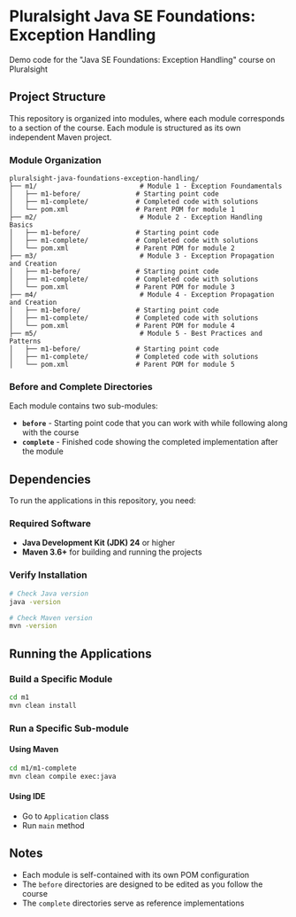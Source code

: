 # Pluralsight Java SE Foundations: Exception Handling

Demo code for the "Java SE Foundations: Exception Handling" course on Pluralsight

## Project Structure

This repository is organized into modules, where each module corresponds to a section of the course. Each module is structured as its own independent Maven project.

### Module Organization

```
pluralsight-java-foundations-exception-handling/
├── m1/                          # Module 1 - Exception Foundamentals
│   ├── m1-before/              # Starting point code
│   ├── m1-complete/            # Completed code with solutions
│   └── pom.xml                 # Parent POM for module 1
├── m2/                          # Module 2 - Exception Handling Basics
│   ├── m1-before/              # Starting point code
│   ├── m1-complete/            # Completed code with solutions
│   └── pom.xml                 # Parent POM for module 2
├── m3/                          # Module 3 - Exception Propagation and Creation
│   ├── m1-before/              # Starting point code
│   ├── m1-complete/            # Completed code with solutions
│   └── pom.xml                 # Parent POM for module 3
├── m4/                          # Module 4 - Exception Propagation and Creation
│   ├── m1-before/              # Starting point code
│   ├── m1-complete/            # Completed code with solutions
│   └── pom.xml                 # Parent POM for module 4
├── m5/                          # Module 5 - Best Practices and Patterns
│   ├── m1-before/              # Starting point code
│   ├── m1-complete/            # Completed code with solutions
│   └── pom.xml                 # Parent POM for module 5
```

### Before and Complete Directories

Each module contains two sub-modules:

- **`before`** - Starting point code that you can work with while following along with the course
- **`complete`** - Finished code showing the completed implementation after the module

## Dependencies

To run the applications in this repository, you need:

### Required Software

- **Java Development Kit (JDK) 24** or higher
- **Maven 3.6+** for building and running the projects

### Verify Installation

```bash
# Check Java version
java -version

# Check Maven version
mvn -version
```

## Running the Applications

### Build a Specific Module

```bash
cd m1
mvn clean install
```

### Run a Specific Sub-module

#### Using Maven

```bash
cd m1/m1-complete
mvn clean compile exec:java
```

#### Using IDE

- Go to `Application` class
- Run `main` method

## Notes

- Each module is self-contained with its own POM configuration
- The `before` directories are designed to be edited as you follow the course
- The `complete` directories serve as reference implementations
